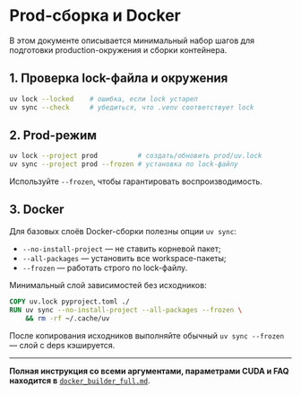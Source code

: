 # Prod-сборка и Docker

В этом документе описывается минимальный набор шагов для подготовки production-окружения и сборки контейнера.

## 1. Проверка lock-файла и окружения

```bash
uv lock --locked    # ошибка, если lock устарел
uv sync --check     # убедиться, что .venv соответствует lock
```

## 2. Prod-режим

```bash
uv lock --project prod          # создать/обновить prod/uv.lock
uv sync --project prod --frozen # установка по lock-файлу
```

Используйте `--frozen`, чтобы гарантировать воспроизводимость.

## 3. Docker

Для базовых слоёв Docker-сборки полезны опции `uv sync`:

- `--no-install-project` — не ставить корневой пакет;
- `--all-packages` — установить все workspace-пакеты;
- `--frozen` — работать строго по lock-файлу.

Минимальный слой зависимостей без исходников:

```Dockerfile
COPY uv.lock pyproject.toml ./
RUN uv sync --no-install-project --all-packages --frozen \
    && rm -rf ~/.cache/uv
```

После копирования исходников выполняйте обычный `uv sync --frozen` — слой с deps кэшируется.

______________________________________________________________________

**Полная инструкция со всеми аргументами, параметрами CUDA и FAQ находится в** [`docker_builder_full.md`](docker_builder_full.md).

